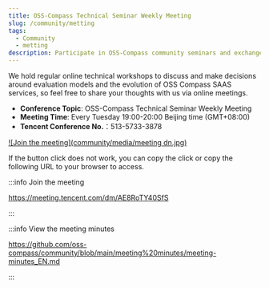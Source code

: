 ```yaml
---
title: OSS-Compass Technical Seminar Weekly Meeting
slug: /community/metting
tags:
  - Community
  - metting
description: Participate in OSS-Compass community seminars and exchanges
---
```


We hold regular online technical workshops to discuss and make decisions around evaluation models and the evolution of OSS Compass SAAS services, so feel free to share your thoughts with us via online meetings.

- **Conference Topic**: OSS-Compass Technical Seminar Weekly Meeting
- **Meeting Time**: Every Tuesday 19:00-20:00 Beijing time (GMT+08:00)
- **Tencent Conference No.**：513-5733-3878

[![Join the meeting](community/media/meeting dn.jpg)](https://meeting.tencent.com/dm/AE8RoTY40SfS)

If the button click does not work, you can copy the click or copy the following URL to your browser to access.

:::info Join the meeting

<https://meeting.tencent.com/dm/AE8RoTY40SfS>

:::

:::info View the meeting minutes

<https://github.com/oss-compass/community/blob/main/meeting%20minutes/meeting-minutes_EN.md>

:::
